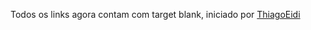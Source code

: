 Todos os links agora contam com target blank, iniciado por [ThiagoEidi](https://github.com/ThiagoEidi)
